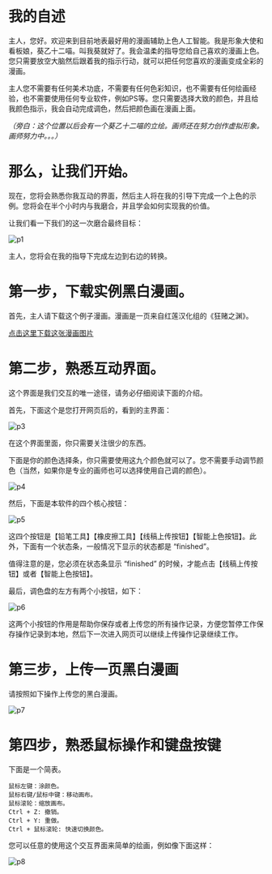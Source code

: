 # 我的自述

主人，您好。欢迎来到目前地表最好用的漫画辅助上色人工智能。我是形象大使和看板娘，葵乙十二喵。叫我葵就好了。我会温柔的指导您给自己喜欢的漫画上色。您只需要放空大脑然后跟着我的指示行动，就可以把任何您喜欢的漫画变成全彩的漫画。

主人您不需要有任何美术功底，不需要有任何色彩知识，也不需要有任何绘画经验，也不需要使用任何专业软件，例如PS等。您只需要选择大致的颜色，并且给我颜色指示，我会自动完成调色，然后把颜色画在漫画上面。

*（旁白：这个位置以后会有一个葵乙十二喵的立绘。画师还在努力创作虚拟形象。画师努力中。。。）*

# 那么，让我们开始。

现在，您将会熟悉你我互动的界面，然后主人将在我的引导下完成一个上色的示例。您将会在半个小时内与我磨合，并且学会如何实现我的价值。

让我们看一下我们的这一次磨合最终目标：

![p1](https://raw.githubusercontent.com/style2paints/style2paints.github.io/master/imgs/p1.jpg)

主人，您将会在我的指导下完成左边到右边的转换。

# 第一步，下载实例黑白漫画。

首先，主人请下载这个例子漫画。漫画是一页来自红莲汉化组的《狂赌之渊》。

[点击这里下载这张漫画图片](https://raw.githubusercontent.com/style2paints/style2paints.github.io/master/p2.jpg)

# 第二步，熟悉互动界面。

这个界面是我们交互的唯一途径，请务必仔细阅读下面的介绍。

首先，下面这个是您打开网页后的，看到的主界面：

![p3](https://raw.githubusercontent.com/style2paints/style2paints.github.io/master/imgs/p3.png)

在这个界面里面，你只需要关注很少的东西。

下面是你的颜色选择条，你只需要使用这九个颜色就可以了。您不需要手动调节颜色（当然，如果你是专业的画师也可以选择使用自己调的颜色）。

![p4](https://raw.githubusercontent.com/style2paints/style2paints.github.io/master/imgs/p4.png)

然后，下面是本软件的四个核心按钮：

![p5](https://raw.githubusercontent.com/style2paints/style2paints.github.io/master/imgs/p5.png)

这四个按钮是【铅笔工具】【橡皮擦工具】【线稿上传按钮】【智能上色按钮】。此外，下面有一个状态条，一般情况下显示的状态都是 “finished”。

值得注意的是，您必须在状态条显示 “finished” 的时候，才能点击【线稿上传按钮】或者【智能上色按钮】。

最后，调色盘的左方有两个小按钮，如下：

![p6](https://raw.githubusercontent.com/style2paints/style2paints.github.io/master/imgs/p6.png)

这两个小按钮的作用是帮助你保存或者上传您的所有操作记录，方便您暂停工作保存操作记录到本地，然后下一次进入网页可以继续上传操作记录继续工作。

# 第三步，上传一页黑白漫画

请按照如下操作上传您的黑白漫画。

![p7](https://raw.githubusercontent.com/style2paints/style2paints.github.io/master/imgs/p7.png)

# 第四步，熟悉鼠标操作和键盘按键

下面是一个简表。

    鼠标左键：涂颜色。
    鼠标右键/鼠标中键：移动画布。
    鼠标滚轮：缩放画布。
    Ctrl + Z: 撤销。
    Ctrl + Y: 重做。
    Ctrl + 鼠标滚轮: 快速切换颜色。
    
您可以任意的使用这个交互界面来简单的绘画，例如像下面这样：

![p8](https://raw.githubusercontent.com/style2paints/style2paints.github.io/master/imgs/p8.png)
